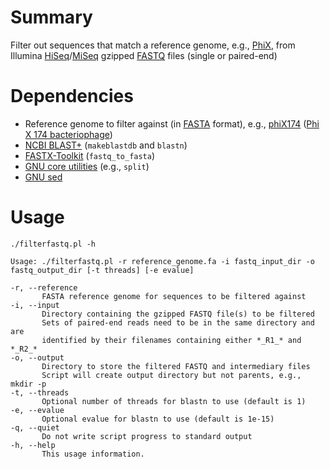 # Summary
Filter out sequences that match a reference genome, e.g., [PhiX](https://www.illumina.com/content/dam/illumina-support/documents/products/technotes/technote_phixcontrolv3.pdf), from Illumina [HiSeq](https://www.illumina.com/systems/sequencing-platforms/hiseq-3000-4000.html)/[MiSeq](https://www.illumina.com/systems/sequencing-platforms/miseq.html) gzipped [FASTQ](https://en.wikipedia.org/wiki/FASTQ_format) files (single or paired-end)

# Dependencies
* Reference genome to filter against (in [FASTA](https://en.wikipedia.org/wiki/FASTA_format) format), e.g., [phiX174](https://www.ncbi.nlm.nih.gov/nuccore/NC_001422.1?report=fasta) ([Phi X 174 bacteriophage](https://en.wikipedia.org/wiki/Phi_X_174))
* [NCBI BLAST+](https://blast.ncbi.nlm.nih.gov/doc/blast-help/downloadblastdata.html#downloadblastdata) (<code>makeblastdb</code> and <code>blastn</code>)
* [FASTX-Toolkit](http://hannonlab.cshl.edu/fastx_toolkit/) (<code>fastq_to_fasta</code>)
* [GNU core utilities](https://www.gnu.org/software/coreutils/) (e.g., <code>split</code>)
* [GNU sed](https://www.gnu.org/software/sed/)

# Usage
```text
./filterfastq.pl -h

Usage: ./filterfastq.pl -r reference_genome.fa -i fastq_input_dir -o fastq_output_dir [-t threads] [-e evalue]

-r, --reference
       FASTA reference genome for sequences to be filtered against
-i, --input
       Directory containing the gzipped FASTQ file(s) to be filtered
       Sets of paired-end reads need to be in the same directory and are
       identified by their filenames containing either *_R1_* and *_R2_*
-o, --output
       Directory to store the filtered FASTQ and intermediary files
       Script will create output directory but not parents, e.g., mkdir -p
-t, --threads
       Optional number of threads for blastn to use (default is 1)
-e, --evalue
       Optional evalue for blastn to use (default is 1e-15)
-q, --quiet
       Do not write script progress to standard output
-h, --help
       This usage information.
```
